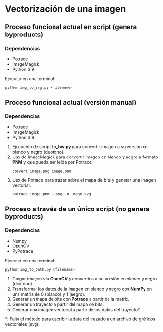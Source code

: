 # Vectorización de una imagen
## Proceso funcional actual en script (genera byproducts)
### Dependencias
+ Potrace
+ ImageMagick
+ Python 3.9

Ejecutar en una terminal:
~~~
python img_to_svg.py <filename>
~~~

## Proceso funcional actual (versión manual)
### Dependencias
+ Potrace
+ ImageMagick
+ Python 3.9

1. Ejecución de script **to_bw.py** para convertir imagen a su versión en blanco y negro (duotono).
2. Uso de ImageMagick para convertir imagen en blanco y negro a formato **PNM** y que pueda ser leída por Potrace.
    ~~~
    convert image.png image.pnm
    ~~~
3. Uso de Potrace para trazar sobre el mapa de bits y generar una imagen vectorial.
    ~~~
    potrace image.pnm --svg -o image.svg
    ~~~

## Proceso a través de un único script (no genera byproducts)
### Dependencias
+ Numpy
+ OpenCV
+ PyPotrace

Ejecutar en una terminal:
~~~
python img_to_path.py <filename>
~~~

1. Cargar imagen vía **OpenCV** y convertirla a su versión en blanco y negro (duotono).
2. Transformar los datos de la imagen en blanco y negro con **NumPy** en una matriz de 0 (blanco) y 1 (negro).
3. Generar un mapa de bits con **Potrace** a partir de la matriz.
4. Generar un trayecto a partir del mapa de bits.
5. Generar una imagen vectorial a partir de los datos del trayecto*.

*: Falta el método para escribir la data del trazado a un archivo de gráficos vectoriales (svg).